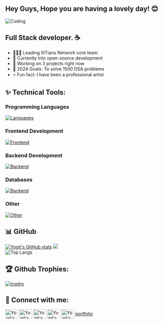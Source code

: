## Hey Guys, Hope you are having a lovely day! 😊

<img  align="center" alt="Coding" src="https://justpaste.it/img/small/b2a8815f076de410c694851ed24a4cdd.jpg"></img>

## Full Stack developer. ☕ 

- 👨🏻‍💼 Leading IIITians Network core team
- 🌱 Currently into open-source development
- 👯 Working on 3 projects right now
- 🥅 2024 Goals: To solve 1500 DSA problems
- ⚡ Fun fact: I have been a professional artist

## ✨ Technical Tools: 

### Programming Languages
[![Languages](https://skillicons.dev/icons?i=cpp,c,js,ts,java,dart,python)](https://skillicons.dev) <br/>
### Frontend Development
[![Frontend](https://skillicons.dev/icons?i=react,next,tailwind,materialui,html,css,bootstrap)](https://skillicons.dev)
### Backend Development
[![Backend](https://skillicons.dev/icons?i=nodejs,express,postman)](https://skillicons.dev)
### Databases
[![Backend](https://skillicons.dev/icons?i=mongodb,mysql,firebase)](https://skillicons.dev)
### Other
[![Other](https://skillicons.dev/icons?i=vscode,git,github,bash,figma)](https://skillicons.dev)

## 📊 GitHub
[![Yogit's GitHub stats](https://github-readme-stats.vercel.app/api?username=yogeyyy&show_icons=true&theme=vision-friendly-dark)](https://github.com/yogeyyy/github-readme-stats)
![](https://github-readme-streak-stats.herokuapp.com/?user=yogeyyy&theme=vision-friendly-dark&hide_border=false)<br/>
![Top Langs](https://github-readme-stats.vercel.app/api/top-langs/?username=yogeyyy&layout=compact&theme=vision-friendly-dark)

## 🏆️ Github Trophies: 
[![trophy](https://github-profile-trophy.vercel.app/?username=yogeyyy&theme=onestar)](https://github.com/yogeyyy/github-profile-trophy)


## 🙌 Connect with me:

<p align="left">
<a href="https://twitter.com/yogitnainani" target="blank"><img align="center" src="https://raw.githubusercontent.com/rahuldkjain/github-profile-readme-generator/master/src/images/icons/Social/twitter.svg" alt="Yogit's Twitter" height="30" width="40" /></a>
<a href="https://linkedin.com/in/yogitnainani" target="blank"><img align="center" src="https://raw.githubusercontent.com/rahuldkjain/github-profile-readme-generator/master/src/images/icons/Social/linked-in-alt.svg" alt="Yogit's LinkedIn" height="30" width="40" /></a>
<a href="https://instagram.com/yogitnainani" target="blank"><img align="center" src="https://raw.githubusercontent.com/rahuldkjain/github-profile-readme-generator/master/src/images/icons/Social/instagram.svg" alt="Yogit's Instagram" height="30" width="40" /></a>
<a href="https://codeforces.com/profile/yogitnainani" target="blank"><img align="center" src="https://raw.githubusercontent.com/rahuldkjain/github-profile-readme-generator/master/src/images/icons/Social/codeforces.svg" alt="Yogit's Codeforces" height="30" width="40" /></a>
<a href="https://www.leetcode.com/coffeebarista" target="blank"><img align="center" src="https://raw.githubusercontent.com/rahuldkjain/github-profile-readme-generator/master/src/images/icons/Social/leet-code.svg" alt="Yogit's Leetcode" height="30" width="40" /></a>
<a href="https://www.yogitnainani.tech/" target="blank">portfolio</a>
</p>
